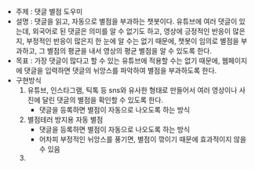 - 주제 : 댓글 별점 도우미
- 설명 : 댓글을 읽고, 자동으로 별점을 부과하는 챗봇이다. 유튜브에 여러 댓글이 있는데, 외국어로 된 댓글은 의미를 알 수 없기도 하고, 영상에 긍정적인 반응이 많은지, 부정적인 반응이 많은지 한 눈에 알 수는 없기 때문에, 챗봇이 임의로 별점을 부과하고, 그 별점의 평균을 내서 영상의 평균 별점을 알 수 있도록 한다.
- 목표 : 가장 댓글이 많다고 할 수 있는 유튜브에 적용할 수는 없기 때문에, 웹페이지에 댓글을 입력하면 댓글의 뉘앙스를 파악하여 별점을 부과하도록 한다.
- 구현방식
  1) 유튜브, 인스타그램, 틱톡 등 sns와 유사한 형태로 만들어서 여러 영상이나 사진에 달린 댓글의 별점을 확인할 수 있도록 한다.
  	  * 댓글을 등록하면 별점이 자동으로 나오도록 하는 방식
  2) 별점테러 방지용 자동 별점
  	  * 댓글을 등록하면 별점이 자동으로 나오도록 하는 방식
      * 어차피 부정적인 뉘앙스를 풍기면, 별점이 깎이기 때문에 효과적이지 않을 수 있음
  3) 
